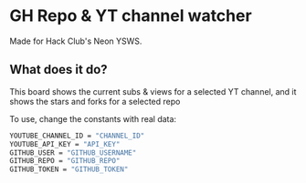 # GH Repo & YT channel watcher

Made for Hack Club's Neon YSWS.  

## What does it do?

This board shows the current subs & views for a selected YT channel, and it shows the stars and forks for a selected repo

To use, change the constants with real data:
```bash
YOUTUBE_CHANNEL_ID = "CHANNEL_ID"
YOUTUBE_API_KEY = "API_KEY"
GITHUB_USER = "GITHUB_USERNAME"
GITHUB_REPO = "GITHUB_REPO"
GITHUB_TOKEN = "GITHUB_TOKEN"
```

